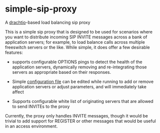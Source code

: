 # simple-sip-proxy

A [drachtio](https://github.com/davehorton/drachtio)-based load balancing sip proxy

This is a simple sip proxy that is designed to be used for scenarios where you want to distribute incoming SIP INVITE messages across a bank of application servers; for example, to load balance calls across multiple freeswitch servers or the like.  While simple, it does offer a few desirable features:

* supports configurable OPTIONS pings to detect the health of the application servers, dynamically removing and re-integrating those servers as appropriate based on their responses. 

* Simple [configuration file](config.js) can be edited while running to add or remove application servers or adjust parameters, and will immediately take affect

* Supports configurable white list of originating servers that are allowed to send INVITEs to the proxy

Currently, the proxy only handles INVITE messages, though it would be trivial to add support for REGISTER or other messages that would be useful in an access environment.

